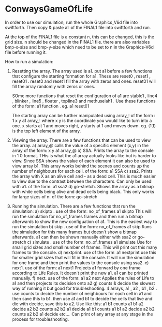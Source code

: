 # ConwaysGameOfLife


In order to use our simulation, run the whole Graphics_V6d file into swiftforth. Then copy & paste all of the FINAL1 file into swiftforth and run.

At the top of the FINAL1 file is a constant n, this can be changed, this is the grid size. 
n should be changed in the FINAL1 file. there are also variables bmp-x-size and bmp-y-size which need to be set to n in the Graphics-V6d file before running it.

How to run a simulation:

  1) Resetting the array. 
       The array used is a1. put a1 before a few functions that configure the starting formation for a1.
       These are reset0 , reset1 , reset01 . reset0 and reset1 fill the array with zeros and ones. reset01 will fill the array randomly with zeros or ones.
       
       SOme more functions that reset the configuration of a1 are stable1 , line4  , blinker , line5  , floater , topline3 and methuselah1 .
       Use these functions of the form:       a1 function .
       eg. a1 reset01
       
       The starting array can be further manipulated using array_!
       of the form : 1 x y a1 array_! 
       where x y is the coordinate you would like to turn into a one. 
       x starts at 1 and moves right, y starts at 1 and moves down. eg. (1,1) is the top left element of the array.
       
  2) Viewing the array.
       There are a few functions that can be used to view the array.
       a) array_@ calls the value of a specific element (x,y) in the array
          of the form: x y a1 array_@
       b) SSA. Prints the array to the console in 1 0 format. THis is what the a1 array actually looks like but is harder to view.
          Since SSA shows the value of each element it can also be used to view array b1. This array works behind the scenes and counts up the number of neighbours for each             cell. 
          of the form: a1 SSA
       c) ssa2. Prints the array with X as an alive cell and - as a dead cell. This is much easier to view due to the contrast between the characters. Can only be used with             a1.
          of the form: a1 ssa2
       d) go-stretch. Shows the array as a bitmap with white cells being alive and dead cells being black. This only works for large sizes of n.
          of the form: go-stretch
          
       
  3) Running the simulation. There are a few functions that run the simulation:
       a) skipto . use of the form:        no_of_frames a1 skipto
          This will run the simulation for no_of_frames frames and then run a bitmap afterwards to show the new configuation of a1. 
          This is the easiest way to run the simulation
       b) skip . use of the form:        no_of_frames a1 skip
          Runs the simulation for this many frames but doesn't show a bitmap afterwards. a1 can then be shown manually either with ssa2 or go-stretch 
       c) simulate . use of the form:    no_of_frames a1 simulate
          Use for small grid sizes and small number of frames.
          This will print out this many frames to the console. 
       d) nextprint. use of the form:    a1 nextprint
          use this for smaller grid sizes that will fit in the console. It will run the simulation for one frame and then print the values to the console using ssa2.
       e) next1. use of the form:        a1 next1
          Projects a1 forward by one frame according to Life Rules. It doesn't print the new a1. a1 can be printed manually.
       f) next. use of the form:         a1 a2 next
          Applies the rules of Life to a1 and then projects its decision onto a2
       g) counts & decide the slowest way of running it but good for troubleshooting.
          4 arrays, a1 , a2 , b1 , b2 .
          use counts to decide the number of neighbours for each cell in a1 and then save this to b1.
          then use a1 and b1 to decide the cells that live and die with decide, save this to a2.
          Use like this:
          a1 b1 counts
          a1 b1 a2 decide
          a2 b2 counts
          a2 b2 a1 decide
          a1 b1 counts
          a1 b1 a2 decide
          a2 b2 counts
          a2 b2 a1 decide
          etc....
          Can print of any array at any stage in the process for troubleshooting. 

